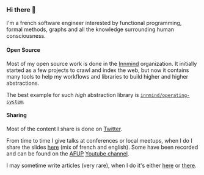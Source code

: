 ### Hi there 👋

I'm a french software engineer interested by functional programming, formal methods, graphs and all the knowledge surrounding human consciousness.

#### Open Source

Most of my open source work is done in the [Innmind](https://github.com/innmind) organization. It initially started as a few projects to crawl and index the web, but now it contains many tools to help my workflows and libraries to build higher and higher abstractions.

The best example for such _high_ abstraction library is [`innmind/operating-system`](https://github.com/Innmind/OperatingSystem).

#### Sharing

Most of the content I share is done on [Twitter](https://twitter.com/baptouuuu).

From time to time I give talks at conferences or local meetups, when I do I share the slides [here](https://github.com/baptouuuu/talks) (mix of french and english). Some have been recorded and can be found on the [AFUP](https://afup.org/home) [Youtube channel](https://www.youtube.com/user/afupPHP).

I may sometime write articles (very rare), when I do it's either [here](https://github.com/Innmind/Research-N-Development) or [there](https://github.com/Baptouuuu/blog).

